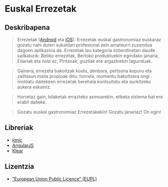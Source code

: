 **Euskal Errezetak**
=============

Deskribapena
------------

>Errezetak ([Android][1] eta [iOS][2]): Errezetak euskal gastronomiaz euskaraz gozatu nahi duten sukaldari profesional zein amateurri zuzendua dagoen aplikazioa da.
Errezetak lau kategoria ezberdinetan daude sailkaturik: Betiko errezetak, Bertoko produktuekin egindako janaria, Edariak eta nola ez, Pintxoak; guztiak ere argazkiekin lagunduak.

> Gainera, errezeta bakoitzak kostu, denbora, pertsona kopuru eta zailtasun maila propioak ditu; horrela, momentu bakoitzera ongi moldatu daitekeen errezetak berehala kontsultatu eta aurkitzeko aukera eskainiz.

> Horretaz gain, bilaketak errazteko asmoarekin, etiketa sistema bat ere erabil daiteke.

> Gozatu euskal gastronomiaz Errezetakekin! Gozatu janariaz! On egin!

Libreriak
-----------
* [Ionic][3]
* [AngularJS][4]
* [Klear][5]

Lizentzia
----
* [“European Union Public Licence” (EUPL)][11]

[1]:https://play.google.com/store/apps/details?id=com.irontec.Errezetak
[2]:https://itunes.apple.com/us/app/errezetak/id972064435?l=es&ls=1&mt=8
[3]:http://ionicframework.com/
[4]:https://angularjs.org/
[5]:https://github.com/irontec/klear
[11]:https://github.com/irontec/euskal-errezetak/blob/master/license.txt
